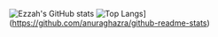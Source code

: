 ![Ezzah's GitHub stats](https://github-readme-stats.vercel.app/api?username=ezzahhh&show_icons=true&theme=radical)
![Top Langs](https://github-readme-stats.vercel.app/api/top-langs/?username=ezzahhh&layout=compact)](https://github.com/anuraghazra/github-readme-stats)
